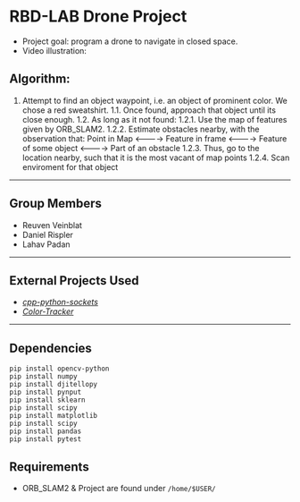 # RBD-LAB Drone Project
- Project goal: program a drone to navigate in closed space.
- Video illustration: 

## Algorithm:
1. Attempt to find an object waypoint, i.e. an object of prominent color. We chose a red sweatshirt.
    1.1. Once found, approach that object until its close enough.
    1.2. As long as it not found: 
         1.2.1. Use the map of features given by ORB_SLAM2. 
         1.2.2. Estimate obstacles nearby, with the observation that: 
                Point in Map <----> Feature in frame <---->  Feature of some object <----> Part of an obstacle
         1.2.3. Thus, go to the location nearby, such that it is the most vacant of map points
         1.2.4. Scan enviroment for that object
---
## Group Members
- Reuven Veinblat
- Daniel Rispler
- Lahav Padan
---
## External Projects Used
- [_cpp-python-sockets_](https://github.com/johnathanchiu/cpp-python-sockets)
- [_Color-Tracker_](https://github.com/gaborvecsei/Color-Tracker)
---
## Dependencies
```
pip install opencv-python
pip install numpy
pip install djitellopy
pip install pynput
pip install sklearn
pip install scipy
pip install matplotlib
pip install scipy
pip install pandas
pip install pytest
```

## Requirements
- ORB_SLAM2 & Project are found under ```/home/$USER/```
